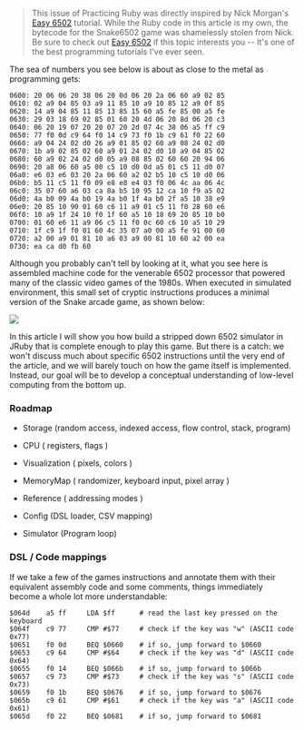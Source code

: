> This issue of Practicing Ruby was directly inspired by Nick Morgan's
> [Easy 6502](http://skilldrick.github.io/easy6502/) tutorial. While
> the Ruby code in this article is my own, the bytecode for the
> Snake6502 game was shamelessly stolen from Nick. Be sure to check
> out [Easy 6502](http://skilldrick.github.io/easy6502/) if this topic 
> interests you -- It's one of the best programming tutorials I've ever seen.

The sea of numbers you see below is about as close to the metal as programming gets:

```
0600: 20 06 06 20 38 06 20 0d 06 20 2a 06 60 a9 02 85 
0610: 02 a9 04 85 03 a9 11 85 10 a9 10 85 12 a9 0f 85 
0620: 14 a9 04 85 11 85 13 85 15 60 a5 fe 85 00 a5 fe 
0630: 29 03 18 69 02 85 01 60 20 4d 06 20 8d 06 20 c3 
0640: 06 20 19 07 20 20 07 20 2d 07 4c 38 06 a5 ff c9 
0650: 77 f0 0d c9 64 f0 14 c9 73 f0 1b c9 61 f0 22 60 
0660: a9 04 24 02 d0 26 a9 01 85 02 60 a9 08 24 02 d0 
0670: 1b a9 02 85 02 60 a9 01 24 02 d0 10 a9 04 85 02 
0680: 60 a9 02 24 02 d0 05 a9 08 85 02 60 60 20 94 06 
0690: 20 a8 06 60 a5 00 c5 10 d0 0d a5 01 c5 11 d0 07 
06a0: e6 03 e6 03 20 2a 06 60 a2 02 b5 10 c5 10 d0 06 
06b0: b5 11 c5 11 f0 09 e8 e8 e4 03 f0 06 4c aa 06 4c 
06c0: 35 07 60 a6 03 ca 8a b5 10 95 12 ca 10 f9 a5 02 
06d0: 4a b0 09 4a b0 19 4a b0 1f 4a b0 2f a5 10 38 e9 
06e0: 20 85 10 90 01 60 c6 11 a9 01 c5 11 f0 28 60 e6 
06f0: 10 a9 1f 24 10 f0 1f 60 a5 10 18 69 20 85 10 b0 
0700: 01 60 e6 11 a9 06 c5 11 f0 0c 60 c6 10 a5 10 29 
0710: 1f c9 1f f0 01 60 4c 35 07 a0 00 a5 fe 91 00 60 
0720: a2 00 a9 01 81 10 a6 03 a9 00 81 10 60 a2 00 ea 
0730: ea ca d0 fb 60 
```

Although you probably can't tell by looking at it, what you see here
is assembled machine code for the venerable 6502 processor that powered 
many of the classic video games of the 1980s. When executed in simulated
environment, this small set of cryptic instructions produces a minimal
version of the Snake arcade game, as shown below:

![](http://i.imgur.com/0DsKeoy.gif)

In this article I will show you how build a stripped down 6502 simulator 
in JRuby that is complete enough to play this game. But there is a catch:
we won't discuss much about specific 6502 instructions until the very 
end of the article, and we will barely touch on how the game 
itself is implemented. Instead, our goal will be to develop a conceptual
understanding of low-level computing from the bottom up.

### Roadmap

* Storage (random access, indexed access, flow control, stack, program) 
* CPU ( registers, flags )
* Visualization ( pixels, colors )

* MemoryMap ( randomizer, keyboard input, pixel array )
* Reference ( addressing modes )

* Config (DSL loader, CSV mapping)
* Simulator (Program loop)

### DSL / Code mappings

If we take a few of the games instructions and annotate them with
their equivalent assembly code and some comments, things immediately
become a whole lot more understandable:

```
$064d    a5 ff     LDA $ff      # read the last key pressed on the keyboard
$064f    c9 77     CMP #$77     # check if the key was "w" (ASCII code 0x77)
$0651    f0 0d     BEQ $0660    # if so, jump forward to $0660 
$0653    c9 64     CMP #$64     # check if the key was "d" (ASCII code 0x64)
$0655    f0 14     BEQ $066b    # if so, jump forward to $066b
$0657    c9 73     CMP #$73     # check if the key was "s" (ASCII code 0x73)
$0659    f0 1b     BEQ $0676    # if so, jump forward to $0676
$065b    c9 61     CMP #$61     # check if the key was "a" (ASCII code 0x61)
$065d    f0 22     BEQ $0681    # if so, jump forward to $0681
```
